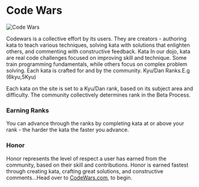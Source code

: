 # Code Wars
![Code Wars](http://markmwaura.github.io/images/codewars.png)

Codewars is a collective effort by its users. They are creators - authoring kata to teach various techniques, solving kata with solutions that enlighten others, and commenting with constructive feedback. Kata
In our dojo, kata are real code challenges focused on improving skill and technique. Some train programming fundamentals, while others focus on complex problem solving. Each kata is crafted for and by the community.
Kyu/Dan Ranks.E.g (6kyu,5Kyu)

Each kata on the site is set to a Kyu/Dan rank, based on its subject area and difficulty. The community collectively determines rank in the Beta Process.
### Earning Ranks
You can advance through the ranks by completing kata at or above your rank - the harder the kata the faster you advance.
### Honor
Honor represents the level of respect a user has earned from the community, based on their skill and contributions. Honor is earned fastest through creating kata, crafting great solutions, and constructive comments...Head over to [CodeWars.com](https://www.codewars.com), to begin. 
